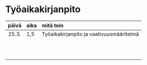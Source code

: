 # Työaikakirjanpito

| päivä | aika | mitä tein  |
| :----:|:-----| :-----|
| 25.3. | 1,5    | Työaikakirjanpito ja vaativuusmääritelmä |
|  |     |  |
|  |    |  |
|       |     |  |
|       |     |  |
|  |     |  |
|       |     |  |
|   |     |  |
|   |     |  |
|       |     |  |
|   |     |  |
|    |    | | 
